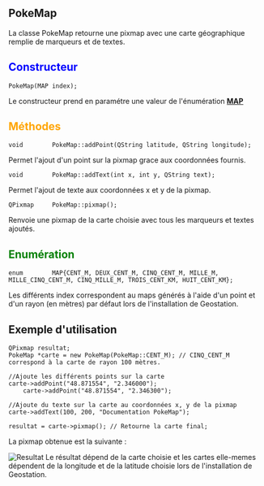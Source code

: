 ## PokeMap

La classe PokeMap retourne une pixmap avec une carte géographique remplie de marqueurs et de textes.

## <span style="color: blue">Constructeur</span>

	PokeMap(MAP index);
	
Le constructeur prend en paramétre une valeur de l'énumération <span style="color: red">[**MAP**](#map) </span>

## <span style="color: orange">Méthodes</span>

	void        PokeMap::addPoint(QString latitude, QString longitude);

Permet l'ajout d'un point sur la pixmap grace aux coordonnées fournis.

	void        PokeMap::addText(int x, int y, QString text);
	
Permet l'ajout de texte aux coordonnées x et y de la pixmap.

	QPixmap     PokeMap::pixmap();

Renvoie une pixmap de la carte choisie avec tous les marqueurs et textes ajoutés.
## <span style="color: green;" id="map"> Enumération </span>

	enum        MAP{CENT_M, DEUX_CENT_M, CINQ_CENT_M, MILLE_M, MILLE_CINQ_CENT_M, CINQ_MILLE_M, TROIS_CENT_KM, HUIT_CENT_KM};
	
Les différents index correspondent au maps générés à l'aide d'un point et d'un rayon (en mètres) par défaut lors de l'installation de Geostation.

## Exemple d'utilisation

	QPixmap resultat;
	PokeMap *carte = new PokeMap(PokeMap::CENT_M); // CINQ_CENT_M correspond à la carte de rayon 100 mètres.
	
	//Ajoute les différents points sur la carte
	carte->addPoint("48.871554", "2.346000");
    	carte->addPoint("48.871554", "2.346300");
	
	//Ajoute du texte sur la carte au coordonnées x, y de la pixmap
	carte->addText(100, 200, "Documentation PokeMap");
	
	resultat = carte->pixmap(); // Retourne la carte final;
	
La pixmap obtenue est la suivante :

![Resultat](/home/pokeko/Images/resultat.png  "Resultat")
Le résultat dépend de la carte choisie et les cartes elle-memes dépendent de la longitude et de la latitude choisie lors de l'installation de Geostation.